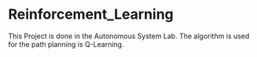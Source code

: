 # Reinforcement_Learning

This Project is done in the Autonomous System Lab. The algorithm is used for the path planning is Q-Learning.
